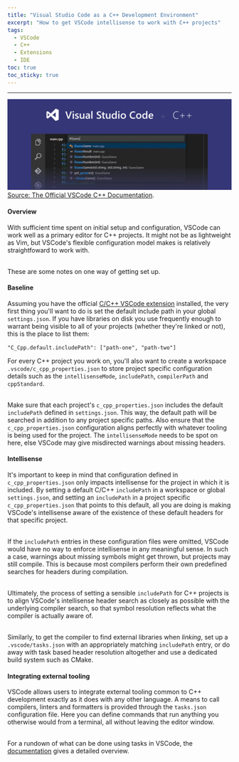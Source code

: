 ```yaml
---
title: "Visual Studio Code as a C++ Development Environment"
excerpt: "How to get VSCode intellisense to work with C++ projects"
tags:
  - VSCode
  - C++
  - Extensions
  - IDE
toc: true
toc_sticky: true
---
```


<!-- Load in a highlight.js theme for code blocks -->
<link rel="stylesheet" href="/assets/css/highlight/base16/gruvbox-dark-hard.min.css">

<hr>

<div class="article-content-start">
  <p class="article-text">
    <img class="article-text-image" src="/assets/images/vscode-cpp-2.png" alt="vscode-cpp-preview">
    <span class="article-text-image-caption">
      <a class="article-text-link" href="https://code.visualstudio.com/docs/languages/cpp">Source: The Official VSCode C++ Documentation</a>.
    </span>
  </p>
</div>

<h4 id="overview">Overview</h4>
<p class="article-text">
  With sufficient time spent on initial setup and configuration, VSCode can work well as a primary editor for C++ projects.
  It might not be as lightweight as Vim, but VSCode's flexible configuration model makes is relatively straightfoward
  to work with.<br><br>

  These are some notes on one way of getting set up.
</p>

<h4 id="baseline">Baseline</h4>
<p class="article-text">
  Assuming you have the official
  <a class="article-text-link" href="https://marketplace.visualstudio.com/items?itemName=ms-vscode.cpptools">C/C++ VSCode extension</a>
  installed, the very first thing you'll want to do is set the default include path in your global
  <code class="article-text">settings.json</code>. If you have libraries on disk you use frequently enough to warrant
  being visible to all of your projects (whether they're linked or not), this is the place to list them:
</p>

<pre class="article-text"><code class="language-json">"C_Cpp.default.includePath": ["path-one", "path-two"]
</code></pre>

<p class="article-text">
  For every C++ project you work on, you'll also want to create a workspace
  <code class="article-text">.vscode/c_cpp_properties.json</code> to store project specific configuration details such
  as the <code class="article-text">intellisenseMode</code>, <code class="article-text">includePath</code>,
  <code class="article-text">compilerPath</code> and <code class="article-text">cppStandard</code>.<br><br>

  Make sure that each project's <code class="article-text">c_cpp_properties.json</code> includes the default
  <code class="article-text">includePath</code> defined in <code class="article-text">settings.json</code>. This way, the
  default path will be searched in addition to any project specific paths. Also ensure that the
  <code class="article-text">c_cpp_properties.json</code> configuration aligns perfectly with whatever tooling is being
  used for the project. The <code class="article-text">intellisenseMode</code> needs to be spot on here, else VSCode may
  give misdirected warnings about missing headers.
</p>

<h4 id="intellisense">Intellisense</h4>
<p class="article-text">
  It's important to keep in mind that configuration defined in <code class="article-text">c_cpp_properties.json</code> only
  impacts intellisense for the project in which it is included. By setting a default C/C++
  <code class="article-text">includePath</code> in a workspace or global <code class="article-text">settings.json</code>,
  and setting an <code class="article-text">includePath</code> in a project specific
  <code class="article-text">c_cpp_properties.json</code> that points to this default, all you are doing is making
  VSCode's intellisense aware of the existence of these default headers for that specific project.<br><br>

  If the <code class="article-text">includePath</code> entries in these configuration files were omitted, VSCode would
  have no way to enforce intellisense in any meaningful sense. In such a case, warnings about missing symbols might get
  thrown, but projects may still compile. This is because most compilers perform their own predefined searches for headers
  during compilation.<br><br>

  Ultimately, the process of setting a sensible <code class="article-text">includePath</code> for C++ projects is to align
  VSCode's intellisense header search as closely as possible with the underlying compiler search, so that symbol resolution
  reflects what the compiler is actually aware of.<br><br>

  Similarly, to get the compiler to find external libraries when <i>linking</i>, set up a
  <code class="article-text">.vscode/tasks.json</code> with an appropriately matching
  <code class="article-text">includePath</code> entry, or do away with task based header resolution altogether and use
  a dedicated build system such as CMake.
</p>

<h4 id="tooling">Integrating external tooling</h4>
<p class="article-text">
  VSCode allows users to integrate external tooling common to C++ development exactly as it does with any other language.
  A means to call compilers, linters and formatters is provided through the
  <code class="article-text">tasks.json</code> configuration file. Here you can define commands that run anything
  you otherwise would from a terminal, all without leaving the editor window.<br><br>

  For a rundown of what can be done using tasks in VSCode, the
  <a class="article-text-link" href="https://code.visualstudio.com/docs/editor/tasks">documentation</a> gives a detailed
  overview.<br><br><br>
</p>
